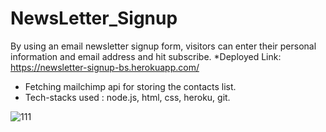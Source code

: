 # NewsLetter_Signup
By using an email newsletter signup form, visitors can enter their personal information and email address and hit subscribe.
*Deployed Link: https://newsletter-signup-bs.herokuapp.com/

* Fetching mailchimp api for storing the contacts list.
* Tech-stacks used : node.js, html, css, heroku, git.


![111](https://user-images.githubusercontent.com/69100830/163462972-bc0f48ef-c97f-4e91-9651-b4032e1b8cc5.jpg)
